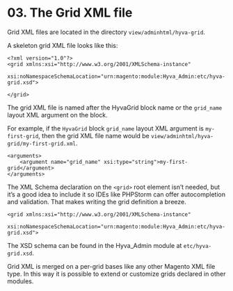 # 03. The Grid XML file

Grid XML files are located in the directory `view/adminhtml/hyva-grid`.


A skeleton grid XML file looks like this:

```markup
<?xml version="1.0"?>
<grid xmlns:xsi="http://www.w3.org/2001/XMLSchema-instance"
      xsi:noNamespaceSchemaLocation="urn:magento:module:Hyva_Admin:etc/hyva-grid.xsd">

</grid>
```


The grid XML file is named after the HyvaGrid block name or the `grid_name` layout XML argument on the block.


For example, if the `HyvaGrid` block `grid_name` layout XML argument is `my-first-grid`, then the grid XML file name would be `view/adminhtml/hyva-grid/my-first-grid.xml`.


```markup
<arguments>
    <argument name="grid_name" xsi:type="string">my-first-grid</argument>
</arguments>
```


The XML Schema declaration on the `<grid>` root element isn’t needed, but it’s a good idea to include it so IDEs like PHPStorm can offer autocompletion and validation. That makes writing the grid definition a breeze.


```markup
<grid xmlns:xsi="http://www.w3.org/2001/XMLSchema-instance"
      xsi:noNamespaceSchemaLocation="urn:magento:module:Hyva_Admin:etc/hyva-grid.xsd">
```


The XSD schema can be found in the Hyva_Admin module at `etc/hyva-grid.xsd`.


Grid XML is merged on a per-grid bases like any other Magento XML file type. In this way it is possible to extend or customize grids declared in other modules.